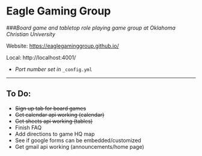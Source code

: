 # Eagle Gaming Group

###_Board game and tabletop role playing game group at Oklahoma Christian University_

Website: https://eaglegaminggroup.github.io/

Local: http://localhost:4001/

- _Port number set in_ `_config.yml`

---
## To Do:
- ~~Sign up tab for board games~~
- ~~Get calendar api working (calendar)~~
- ~~Get sheets api working (tables)~~
- Finish FAQ
- Add directions to game HQ map
- See if google forms can be embedded/customized
- Get gmail api working (announcements/home page)
